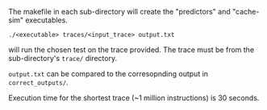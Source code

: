 The makefile in each sub-directory will create the "predictors" and "cache-sim" executables.

```
./<executable> traces/<input_trace> output.txt
```
will run the chosen test on the trace provided. The trace must be from the sub-directory's `trace/` directory.

`output.txt` can be compared to the corresopnding output in `correct_outputs/`.

Execution time for the shortest trace (~1 million instructions) is 30 seconds.